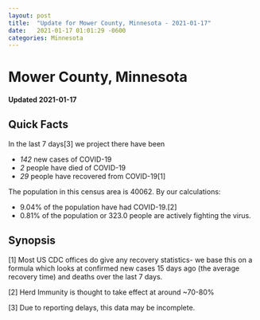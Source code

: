```yaml
---
layout: post
title:  "Update for Mower County, Minnesota - 2021-01-17"
date:   2021-01-17 01:01:29 -0600
categories: Minnesota
---
```


# Mower County, Minnesota
#### Updated 2021-01-17

## Quick Facts

In the last 7 days[3] we project there have been
- *142* new cases of COVID-19
- *2* people have died of COVID-19
- *29* people have recovered from COVID-19[1]

The population in this census area is 40062. By our calculations:
- 9.04% of the population have had COVID-19.[2]
- 0.81% of the population or 323.0 people are actively fighting the virus.

## Synopsis




[1] Most US CDC offices do give any recovery statistics- we base this on a formula which looks at confirmed new cases
15 days ago (the average recovery time) and deaths over the last 7 days.

[2] Herd Immunity is thought to take effect at around ~70-80%

[3] Due to reporting delays, this data may be incomplete.
 
    